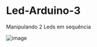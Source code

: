 # Led-Arduino-3
Manipulando 2 Leds em sequência

![image](https://user-images.githubusercontent.com/132023142/235285438-ba8abc05-543a-4210-9845-f493efe4d21d.png)


